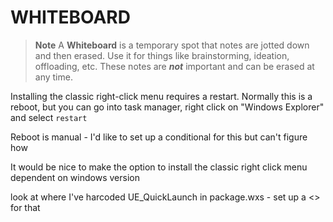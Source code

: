 
WHITEBOARD
=========
> **Note**
>  A **Whiteboard** is a temporary spot that notes are jotted down and then
> erased.  Use it for things like brainstorming, ideation, offloading, etc.
> These notes are ***not*** important and can be erased at any time.

Installing the classic right-click menu requires a restart.  Normally this is a reboot, but
you can go into task manager, right click on "Windows Explorer" and select `restart`

Reboot is manual - I'd like to set up a conditional for this but can't figure how

It would be nice to make the option to install the classic right click menu dependent on windows version

look at  where I've harcoded UE_QuickLaunch in package.wxs -  set up a  <<Directory>> for that





